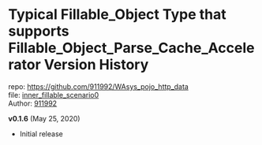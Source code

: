 # Typical Fillable_Object Type that supports Fillable_Object_Parse_Cache_Accelerator Version History
repo: https://github.com/911992/WAsys_pojo_http_data  
file: [inner_fillable_scenario0](./typical_fillable_object_type_with_cache_acc.svg)  
Author: [911992](https://github.com/911992)  

**v0.1.6** (May 25, 2020)  

* Initial release